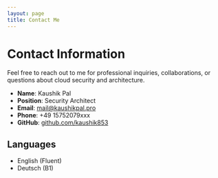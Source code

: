 ```yaml
---
layout: page
title: Contact Me
---
```


# Contact Information

Feel free to reach out to me for professional inquiries, collaborations, or questions about cloud security and architecture.

- **Name**: Kaushik Pal
- **Position**: Security Architect
- **Email**: [mail@kaushikpal.pro](mailto:mail@kaushikpal.pro)
- **Phone**: +49 15752079xxx
- **GitHub**: [github.com/kaushik853](https://github.com/kaushik853)

## Languages
- English (Fluent)
- Deutsch (B1)
